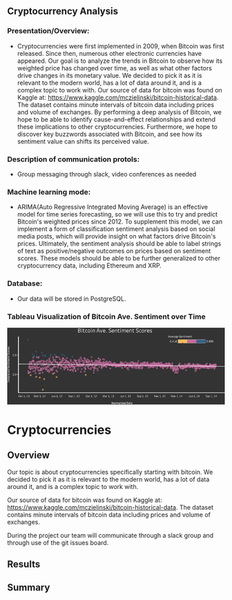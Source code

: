 ## Cryptocurrency Analysis 

### Presentation/Overview:
- Cryptocurrencies were first implemented in 2009, when Bitcoin was first released. Since then, numerous other electronic currencies have appeared. Our goal is to analyze the trends in Bitcoin to observe how its weighted price has changed over time, as well as what other factors drive changes in its monetary value.  We decided to pick it as it is relevant to the modern world, has a lot of data around it, and is a complex topic to work with. Our source of data for bitcoin was found on Kaggle at: https://www.kaggle.com/mczielinski/bitcoin-historical-data. The dataset contains minute intervals of bitcoin data including prices and volume of exchanges. By performing a deep analysis of Bitcoin, we hope to be able to identify cause-and-effect relationships and extend these implications to other cryptocurrencies. Furthermore, we hope to discover key buzzwords associated with Bitcoin, and see how its sentiment value can shifts its perceived value.

### Description of communication protols: 
- Group messaging through slack, video conferences as needed


### Machine learning mode:  
- ARIMA(Auto Regressive Integrated Moving Average) is an effective model for time series forecasting, so we will use this to try and predict Bitcoin's weighted prices since 2012. To supplement this model, we can implement a form of classification sentiment analysis based on social media posts, which will provide insight on what factors drive Bitcoin's prices. Ultimately, the sentiment analysis should be able to label strings of text as positive/negative outcomes on prices based on sentiment scores. These models should be able to be further generalized to other cryptocurrency data, including Ethereum and XRP. 

### Database: 
- Our data will be stored in PostgreSQL.

### Tableau Visualization of Bitcoin Ave. Sentiment over Time 

![Sentiment Scores](https://raw.githubusercontent.com/cryptobootcamp/crypto/Jafaeth_dev/Bitcoin%20Ave.%20Sentiment%20Score%20vs.%20Time.png)

#  Cryptocurrencies

## Overview
Our topic is about cryptocurrencies specifically starting with bitcoin. We decided to pick it as it is relevant to the modern world, has a lot of data around it, and is a complex topic to work with.

Our source of data for bitcoin was found on Kaggle at: https://www.kaggle.com/mczielinski/bitcoin-historical-data. The dataset contains minute intervals of bitcoin data including prices and volume of exchanges.

During the project our team will communicate through a slack group and through use of the git issues board.

## Results

## Summary
